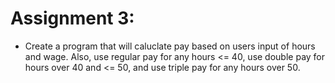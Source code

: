 # Assignment 3:
- Create a program that will caluclate pay based on users input of hours and wage. Also, use regular pay for any hours <= 40, use double pay for hours over 40 and <= 50, and use triple pay for any hours over 50.  